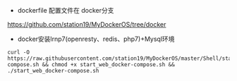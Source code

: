 - dockerfile 配置文件在 docker分支

 https://github.com/station19/MyDockerOS/tree/docker


- docker安装lrnp7(openresty、redis、php7)+Mysql环境
```shell
curl -O https://raw.githubusercontent.com/station19/MyDockerOS/master/Shell/start_web_docker-compose.sh && chmod +x start_web_docker-compose.sh && ./start_web_docker-compose.sh
```
